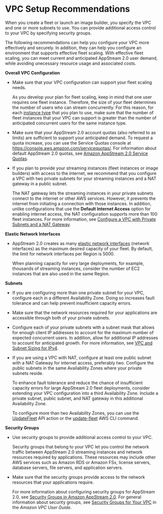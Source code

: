 # VPC Setup Recommendations<a name="vpc-setup-recommendations"></a>

When you create a fleet or launch an image builder, you specify the VPC and one or more subnets to use\. You can provide additional access control to your VPC by specifying security groups\. 

The following recommendations can help you configure your VPC more effectively and securely\. In addition, they can help you configure an environment that supports effective fleet scaling\. With effective fleet scaling, you can meet current and anticipated AppStream 2\.0 user demand, while avoiding unecessary resource usage and associated costs\. 

**Overall VPC Configuration**
+ Make sure that your VPC configuration can support your fleet scaling needs\. 

  As you develop your plan for fleet scaling, keep in mind that one user requires one fleet instance\. Therefore, the size of your fleet determines the number of users who can stream concurrently\. For this reason, for each [instance type](instance-types.md) that you plan to use, make sure that the number of fleet instances that your VPC can support is greater than the number of anticipated concurrent users for the same instance type\.
+ Make sure that your AppStream 2\.0 account quotas \(also referred to as limits\) are sufficient to support your anticipated demand\. To request a quota increase, you can use the Service Quotas console at [https://console\.aws\.amazon\.com/servicequotas/](https://console.aws.amazon.com/servicequotas/)\. For information about default AppStream 2\.0 quotas, see [Amazon AppStream 2\.0 Service Quotas](limits.md)\. 
+ If you plan to provide your streaming instances \(fleet instances or image builders\) with access to the internet, we recommend that you configure a VPC with two private subnets for your streaming instances and a NAT gateway in a public subnet\.

  The NAT gateway lets the streaming instances in your private subnets connect to the internet or other AWS services\. However, it prevents the internet from initiating a connection with those instances\. In addition, unlike configurations that use the **Default Internet Access** option for enabling internet access, the NAT configuration supports more than 100 fleet instances\. For more information, see [Configure a VPC with Private Subnets and a NAT Gateway](managing-network-internet-NAT-gateway.md)\.

**Elastic Network Interfaces**
+ AppStream 2\.0 creates as many [elastic network interfaces](https://docs.aws.amazon.com/vpc/latest/userguide/VPC_ElasticNetworkInterfaces.html) \(network interfaces\) as the maximum desired capacity of your fleet\. By default, the limit for network interfaces per Region is 5000\. 

  When planning capacity for very large deployments, for example, thousands of streaming instances, consider the number of EC2 instances that are also used in the same Region\.

**Subnets**
+ If you are configuring more than one private subnet for your VPC, configure each in a different Availability Zone\. Doing so increases fault tolerance and can help prevent insufficient capacity errors\.
+ Make sure that the network resources required for your applications are accessible through both of your private subnets\. 
+ Configure each of your private subnets with a subnet mask that allows for enough client IP addresses to account for the maximum number of expected concurrent users\. In addition, allow for additional IP addresses to account for anticipated growth\. For more information, see [VPC and Subnet Sizing for IPv4](https://docs.aws.amazon.com/vpc/latest/userguide/VPC_Subnets.html#vpc-sizing-ipv4)\.
+ If you are using a VPC with NAT, configure at least one public subnet with a NAT Gateway for internet access, preferably two\. Configure the public subnets in the same Availability Zones where your private subnets reside\. 

  To enhance fault tolerance and reduce the chance of insufficient capacity errors for large AppStream 2\.0 fleet deployments, consider extending your VPC configuration into a third Availability Zone\. Include a private subnet, public subnet, and NAT gateway in this additional Availability Zone\.

  To configure more than two Availability Zones, you can use the [UpdateFleet](https://docs.aws.amazon.com/appstream2/latest/APIReference/API_UpdateFleet.html) API action or the [update\-fleet](https://docs.aws.amazon.com/cli/latest/reference/appstream/update-fleet.html) AWS CLI command\.

**Security Groups**
+ Use security groups to provide additional access control to your VPC\. 

  Security groups that belong to your VPC let you control the network traffic between AppStream 2\.0 streaming instances and network resources required by applications\. These resources may include other AWS services such as Amazon RDS or Amazon FSx, license servers, database servers, file servers, and application servers\.
+ Make sure that the security groups provide access to the network resources that your applications require\.

  For more information about configuring security groups for AppStream 2\.0, see [Security Groups in Amazon AppStream 2\.0](managing-network-security-groups.md)\. For general information about security groups, see [Security Groups for Your VPC](https://docs.aws.amazon.com/vpc/latest/userguide/VPC_SecurityGroups) in the *Amazon VPC User Guide*\.